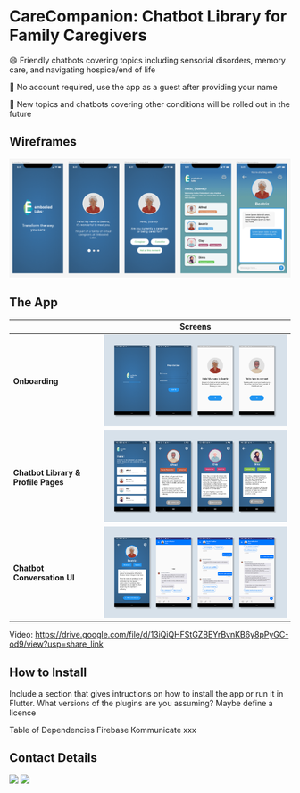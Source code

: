 # CareCompanion: Chatbot Library for Family Caregivers
😄  Friendly chatbots covering topics including sensorial disorders, memory care, and navigating hospice/end of life  

📱   No account required, use the app as a guest after providing your name  

🌱  New topics and chatbots covering other conditions will be rolled out in the future

## Wireframes

![App Wireframes](/assets/images/CareCompanion_Wireframes.PNG "App Wireframes")

## The App
|   |Screens|
|---|---|
| **Onboarding** | ![Onboarding](/assets/images/Onboarding.png) |
| **Chatbot Library & Profile Pages** | ![Home Screen](/assets/images/HomeScreen.png) |
| **Chatbot Conversation UI** | ![Chatbot Flow](/assets/images/BeatrizChatbot.png)  |

Video: https://drive.google.com/file/d/13iQiQHFStGZBEYrBvnKB6y8pPyGC-od9/view?usp=share_link

## How to Install

Include a section that gives intructions on how to install the app or run it in Flutter.  What versions of the plugins are you assuming?  Maybe define a licence

Table of Dependencies
Firebase
Kommunicate
xxx

##  Contact Details

<a href="https://twitter.com/hey_haiden"><img src="https://user-images.githubusercontent.com/35039342/55471524-8e24cb00-5627-11e9-9389-58f3d4419153.png" width="60"></a>
<a href="https://www.linkedin.com/in/haidenmcgill/"><img src="https://user-images.githubusercontent.com/35039342/55471530-94b34280-5627-11e9-8c0e-6fe86a8406d6.png" width="60"></a>

